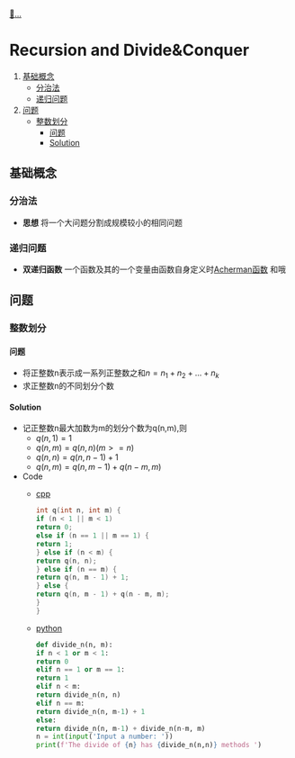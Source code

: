 [:car:...](README.md)

# Recursion and Divide&Conquer 

1. [基础概念](#基础概念)
   * [分治法](#分治法)
   * [递归问题](#递归问题)
2. [问题](#问题)
   * [整数划分](#整数划分)
     * [问题](#问题)
     * [Solution](#solution)

## 基础概念

### 分治法
* **思想** 将一个大问题分割成规模较小的相同问题 

### 递归问题
* **双递归函数** 一个函数及其的一个变量由函数自身定义时[Acherman函数](https://en.wikipedia.org/wiki/Ackermann_function)
和哦
## 问题
### 整数划分
#### 问题
* 将正整数n表示成一系列正整数之和$n=n_1+n_2+...+n_k$
* 求正整数n的不同划分个数

#### Solution
* 记正整数n最大加数为m的划分个数为q(n,m),则
   * $q(n,1) = 1$
   * $q(n,m) = q(n,n) (m >= n)$
   * $q(n,n) = q(n, n-1) + 1$
   * $q(n,m) = q(n, m-1) + q(n-m, m)$
* Code
    * [ cpp ](https://github.com/ACupofAir/Algorithm/blob/main/chp2_recursive_divide_conquer/divide_n.cpp)
      ```cpp
      int q(int n, int m) {
      if (n < 1 || m < 1)
      return 0;
      else if (n == 1 || m == 1) {
      return 1;
      } else if (n < m) {
      return q(n, n);
      } else if (n == m) {
      return q(n, m - 1) + 1;
      } else {
      return q(n, m - 1) + q(n - m, m);
      }
      }
      ```

    * [ python ](https://github.com/ACupofAir/Algorithm/blob/main/chp2_recursive_divide_conquer/divide_n.py)
        ```python
        def divide_n(n, m):
        if n < 1 or m < 1:
        return 0
        elif n == 1 or m == 1:
        return 1
        elif n < m:
        return divide_n(n, n)
        elif n == m:
        return divide_n(n, m-1) + 1
        else:
        return divide_n(n, m-1) + divide_n(n-m, m)
        n = int(input('Input a number: '))
        print(f'The divide of {n} has {divide_n(n,n)} methods ')
        ```
